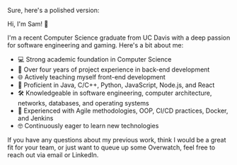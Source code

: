 Sure, here's a polished version:

Hi, I'm Sam! 👋

I'm a recent Computer Science graduate from UC Davis with a deep passion for software engineering and gaming. Here's a bit about me:

 - 💻 Strong academic foundation in Computer Science  
 - 🚀 Over four years of project experience in back-end development  
 - 🌐 Actively teaching myself front-end development  
 - 🔧 Proficient in Java, C/C++, Python, JavaScript, Node.js, and React  
 - 🛠️ Knowledgeable in software engineering, computer architecture, networks, databases, and operating systems  
 - 🔄 Experienced with Agile methodologies, OOP, CI/CD practices, Docker, and Jenkins  
 - 🤓 Continuously eager to learn new technologies  

If you have any questions about my previous work, think I would be a great fit for your team, or just want to queue up some Overwatch, feel free to reach out via email or LinkedIn.
